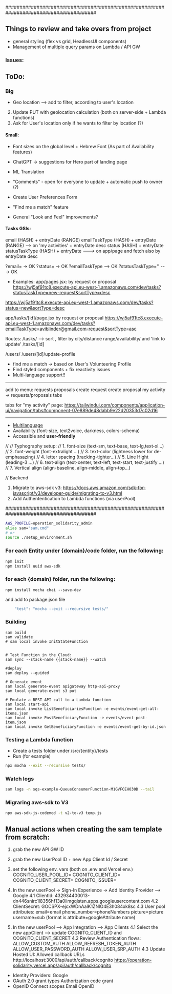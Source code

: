 ########################################################################################

## Things to review and take overs from project

- general styling (flex vs grid, HeadlessUI components)
- Management of multiple query params on Lambda / API GW

### Issues:

## ToDo:

### Big

- Geo location --> add to filter, according to user's location

2. Update PUT with geolocation calculation (both on server-side + Lambda functions)
3. Ask for User's location only if he wants to filter by location (?)

#### Small:

- Font sizes on the global level + Hebrew Font (As part of Availability features)
- ChatGPT -> suggestions for Hero part of landing page

- ML Translation
- "Comments" - open for everyone to update + automatic push to owner (?)
- Create User Preferences Form

- "Find me a match" feature

- General "Look and Feel" improvements?

#### Tasks GSIs:

email (HASH) + entryDate (RANGE)
emailTaskType (HASH) + entryDate (RANGE) --> on 'my activities' + entryDate desc
status (HASH) + entryDate
statusTaskType (HASH) + entryDate ---> on app/page and fetch also by entryDate desc

?email= -> OK
?status= -> OK
?emailTaskType --> OK
?statusTaskType='' ---> OK

- Examples:
  app/pages.jsx: by request or proposal
  https://wj5af91tc8.execute-api.eu-west-1.amazonaws.com/dev/tasks?statusTaskType=new-request&sortType=desc

https://wj5af91tc8.execute-api.eu-west-1.amazonaws.com/dev/tasks?status=new&sortType=desc

app/tasks/[id]/page.jsx by request or proposal
https://wj5af91tc8.execute-api.eu-west-1.amazonaws.com/dev/tasks?emailTaskType=aviblinder@gmail.com-request&sortType=asc

Routes:
/tasks/ --> sort , filter by city/distance range/availability/ and 'link to update'
/tasks/[id]

/users/
/users/[id]/update-profile

- find me a match -> based on User's Volunteering Profile
- Find styled components + fix reactivity issues
- Multi-language support!!

---

add to menu:
requests
proposals
create request
create proposal
my activity -> requests/proposals tabs

tabs for "my activity" page:
https://tailwindui.com/components/application-ui/navigation/tabs#component-07e889de48dabb9e22d20353d7c02d16

---

- [Multilanguage](https://phrase.com/blog/posts/nextjs-i18n/)
- Availability (font-size, text2voice, darkness, colors-schema)
- Accessible and **user-friendly**

//
// Typhography setup:
// 1. font-size (text-sm, text-base, text-lg,text-xl...)
// 2. font-weight (font-extralight ...)
// 3. text-color (lightness lower for de-emphasazing)
// 4. letter spacing (tracking-tighter...)
// 5. Line Hight (leading-3 ...)
// 6. text-align (text-center, text-left, text-start, text-justify ...)
// 7. Vertical align (align-baseline, align-middle, align-top...)

//
Backend

1. Migrate to aws-sdk v3:
   https://docs.aws.amazon.com/sdk-for-javascript/v3/developer-guide/migrating-to-v3.html
2. Add Authententication to Lambda functions (via userPool)

########################################################################################

```sh
AWS_PROFILE=operation_solidarity_admin
alias sam="sam.cmd"
# or
source ./setup_environment.sh

```

### For each Entity under {domain}/code folder, run the following:

```sh
npm init
npm install uuid aws-sdk
```

### for each {domain} folder, run the following:

```
npm install mocha chai --save-dev
```

and add to package.json file

```js
    "test": "mocha --exit --recursive tests/"
```

### Building

```
sam build
sam validate
# sam local invoke InitStateFunction


# Test Function in the Cloud:
sam sync --stack-name {{stack-name}} --watch

#deploy
sam deploy --guided

# Generate event
sam local generate-event apigateway http-api-proxy
sam local generate-event s3 put

# Emulate a REST API call to a Lambda function
sam local start-api
sam local invoke ListBeneficiariesFunction -e events/event-get-all-items.json
sam local invoke PostBeneficiaryFunction -e events/event-post-item.json
sam local invoke GetBeneficiaryFunction -e events/event-get-by-id.json

```

### Testing a Lambda function

- Create a tests folder under /src/{entity}/tests
- Run (for example)

```sh
npx mocha --exit --recursive tests/
```

### Watch logs

```sh
sam logs -n sqs-example-QueueConsumerFunction-M1GVFCEH030D --tail

```

### Migraring aws-sdk to V3

```sh
npx aws-sdk-js-codemod -t v2-to-v3 temp.js
```

## Manual actions when creating the sam template from scratch:

1. grab the new API GW ID
2. grab the new UserPool ID + new App Client Id / Secret
3. set the following env. vars (both on .env and Vercel env.)
   COGNITO_USER_POOL_ID=
   COGNITO_CLIENT_ID=
   COGNITO_CLIENT_SECRET=
   COGNITO_ISSUER=

4. In the new userPool -> Sign-In Experience -> Add Identity Provider --> Google
   4.1 ClientId: 432934400013-dn446snirc1l8356hf13a0iimgqlstsn.apps.googleusercontent.com
   4.2 ClientSecret: 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
   4.3 User pool attributes: email=email phone_number=phoneNumbers picture=picture username=sub (format is attribute=googleAttribute name)

5. In the new userPool --> App Integration --> App Clients
   4.1 Select the new appClient --> update COGNITO_CLIENT_ID and COGNITO_CLIENT_SECRET
   4.2 Review Authentication flows:
   ALLOW_CUSTOM_AUTH
   ALLOW_REFRESH_TOKEN_AUTH
   ALLOW_USER_PASSWORD_AUTH
   ALLOW_USER_SRP_AUTH
   4.3 Update Hosted UI:
   Allowed callback URLs
   http://localhost:3000/api/auth/callback/cognito
   https://operation-solidarity.vercel.app/api/auth/callback/cognito

- Identity Providers:
  Google
- OAuth 2.0 grant types
  Authorization code grant
- OpenID Connect scopes
  Email OpenID
